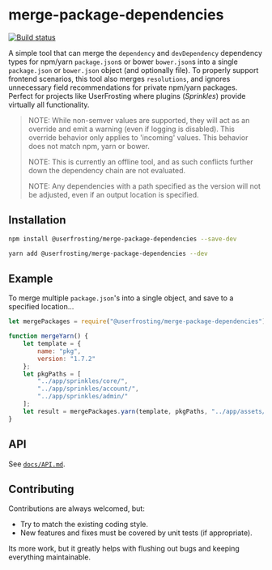merge-package-dependencies
=================

[![Build status](https://ci.appveyor.com/api/projects/status/26pdbjy6go569f21/branch/master?svg=true)](https://ci.appveyor.com/project/Silic0nS0ldier/merge-package-dependencies/branch/master)

A simple tool that can merge the `dependency` and `devDependency` dependency types for npm/yarn `package.json`s or bower `bower.json`s into a single `package.json` or `bower.json` object (and optionally file). To properly support frontend scenarios, this tool also merges `resolutions`, and ignores unnecessary field recommendations for private npm/yarn packages. Perfect for projects like UserFrosting where plugins (*Sprinkles*) provide virtually all functionality.

> NOTE: While non-semver values are supported, they will act as an override and emit a warning (even if logging is disabled). This override behavior only applies to 'incoming' values. This behavior does not match npm, yarn or bower.
>
> NOTE: This is currently an offline tool, and as such conflicts further down the dependency chain are not evaluated.
>
> NOTE: Any dependencies with a path specified as the version will not be adjusted, even if an output location is specified.

Installation
------------

```bash
npm install @userfrosting/merge-package-dependencies --save-dev
```

```bash
yarn add @userfrosting/merge-package-dependencies --dev
```

Example
-------

To merge multiple `package.json`'s into a single object, and save to a specified location...

```js
let mergePackages = require("@userfrosting/merge-package-dependencies");

function mergeYarn() {
    let template = {
        name: "pkg",
        version: "1.7.2"
    };
    let pkgPaths = [
        "../app/sprinkles/core/",
        "../app/sprinkles/account/",
        "../app/sprinkles/admin/"
    ];
    let result = mergePackages.yarn(template, pkgPaths, "../app/assets/");
}
```

API
---

See [`docs/API.md`](docs/API.md).

Contributing
------------

Contributions are always welcomed, but:

- Try to match the existing coding style.
- New features and fixes must be covered by unit tests (if appropriate).

Its more work, but it greatly helps with flushing out bugs and keeping everything maintainable.